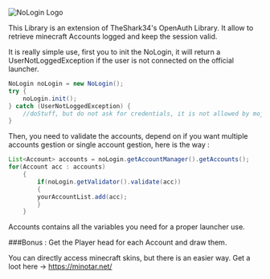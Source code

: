 ![NoLogin Logo](http://image.noelshack.com/fichiers/2015/44/1446068416-nologin.png)

This Library is an extension of TheShark34's OpenAuth Library. 
It allow to retrieve minecraft Accounts logged and keep the session valid.

It is really simple use, first you to init the NoLogin, it will return a UserNotLoggedException if the user is not connected on the official launcher.

```java
NoLogin noLogin = new NoLogin();
try {
	noLogin.init();
} catch (UserNotLoggedException) {
	//doStuff, but do not ask for credentials, it is not allowed by mojang
}
```
Then, you need to validate the accounts, depend on if you want multiple accounts gestion or single account gestion, here is the way :

```java
List<Account> accounts = noLogin.getAccountManager().getAccounts();
for(Account acc : accounts) 
	{
		if(noLogin.getValidator().validate(acc))
		{
		yourAccountList.add(acc);
  		}
	}
```

Accounts contains all the variables you need for a proper launcher use.

###Bonus : Get the Player head for each Account and draw them.

You can directly access minecraft skins, but there is an easier way.
Get a loot here -> https://minotar.net/

